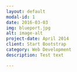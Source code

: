 ```yaml
---
layout: default
modal-id: 1
date: 2016-03-03
img: blueport.jpg
alt: image-alt
project-date: April 2014
client: Start Bootstrap
category: Web Development
description: Test text

---
```

